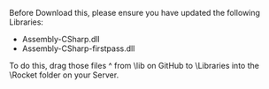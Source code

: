 Before Download this, please ensure you have updated the following Libraries:

- Assembly-CSharp.dll
- Assembly-CSharp-firstpass.dll

To do this, drag those files ^ from \lib on GitHub to \Libraries into the \Rocket folder on your Server.
